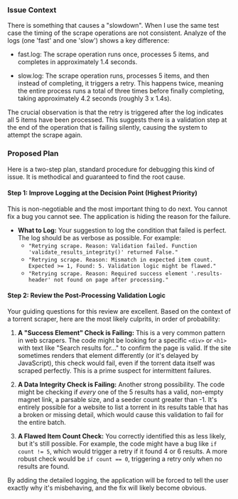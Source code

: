 ### Issue Context

There is something that causes a "slowdown". When I use the same test case the timing of the scrape operations are not consistent. Analyze of the logs (one 'fast' and one 'slow') shows a key difference:

- fast.log: The scrape operation runs once, processes 5 items, and completes in approximately 1.4 seconds.

- slow.log: The scrape operation runs, processes 5 items, and then instead of completing, it triggers a retry. This happens twice, meaning the entire process runs a total of three times before finally completing, taking approximately 4.2 seconds (roughly 3 x 1.4s).

The crucial observation is that the retry is triggered after the log indicates all 5 items have been processed. This suggests there is a validation step at the end of the operation that is failing silently, causing the system to attempt the scrape again.

### Proposed Plan

Here is a two-step plan, standard procedure for debugging this kind of issue. It is methodical and guaranteed to find the root cause.

#### **Step 1: Improve Logging at the Decision Point (Highest Priority)**

This is non-negotiable and the most important thing to do next. You cannot fix a bug you cannot see. The application is hiding the reason for the failure.

*   **What to Log:** Your suggestion to log the condition that failed is perfect. The log should be as verbose as possible. For example:
    *   `"Retrying scrape. Reason: Validation failed. Function 'validate_results_integrity()' returned False."`
    *   `"Retrying scrape. Reason: Mismatch in expected item count. Expected >= 1, Found: 5. Validation logic might be flawed."`
    *   `"Retrying scrape. Reason: Required success element '.results-header' not found on page after processing."`

#### **Step 2: Review the Post-Processing Validation Logic**

Your guiding questions for this review are excellent. Based on the context of a torrent scraper, here are the most likely culprits, in order of probability:

1.  **A "Success Element" Check is Failing:** This is a very common pattern in web scrapers. The code might be looking for a specific `<div>` or `<h1>` with text like "Search results for..." to confirm the page is valid. If the site sometimes renders that element differently (or it's delayed by JavaScript), this check would fail, even if the torrent data itself was scraped perfectly. This is a prime suspect for intermittent failures.

2.  **A Data Integrity Check is Failing:** Another strong possibility. The code might be checking if *every* one of the 5 results has a valid, non-empty magnet link, a parsable size, and a seeder count greater than -1. It's entirely possible for a website to list a torrent in its results table that has a broken or missing detail, which would cause this validation to fail for the entire batch.

3.  **A Flawed Item Count Check:** You correctly identified this as less likely, but it's still possible. For example, the code might have a bug like `if count != 5`, which would trigger a retry if it found 4 or 6 results. A more robust check would be `if count == 0`, triggering a retry only when no results are found.

By adding the detailed logging, the application will be forced to tell the user exactly why it's misbehaving, and the fix will likely become obvious.
